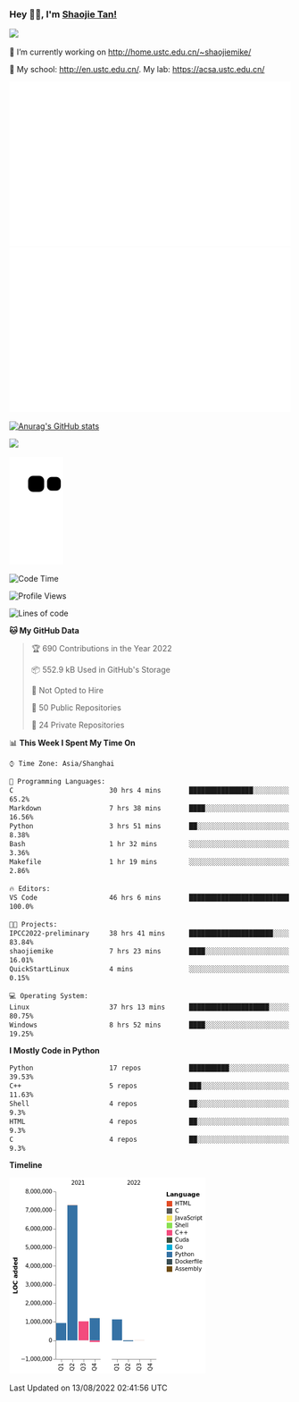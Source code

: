 

<!--
**Kirrito-k423/Kirrito-k423** is a ✨ _special_ ✨ repository because its `README.md` (this file) appears on your GitHub profile.

Here are some ideas to get you started:

- 🔭 I’m currently working on ...
- 🌱 I’m currently learning ...
- 👯 I’m looking to collaborate on ...
- 🤔 I’m looking for help with ...
- 💬 Ask me about ...
- 📫 How to reach me: ...
- 😄 Pronouns: ...
- ⚡ Fun fact: ...
-->
### Hey 👋🏽, I'm [Shaojie Tan!](http://home.ustc.edu.cn/~shaojiemike/about)

![](https://visitor-badge.glitch.me/badge?page_id=Kirrito-k423.Kirrito-k423)

🔭 I’m currently working on http://home.ustc.edu.cn/~shaojiemike/

👯 My school: http://en.ustc.edu.cn/. My lab: https://acsa.ustc.edu.cn/

![](https://github.com/Kirrito-k423/github-stats/blob/master/generated/overview.svg)
![](https://github.com/Kirrito-k423/github-stats/blob/master/generated/languages.svg)

[![Anurag's GitHub stats](https://github-readme-stats.vercel.app/api?username=Kirrito-k423&theme=flag-india&show_icons=true&hide=stars,prs,issues,contribs)](https://github.com/anuraghazra/github-readme-stats)

![](https://github-profile-summary-cards.vercel.app/api/cards/profile-details?username=Kirrito-k423&theme=vue)

![snake gif](https://github.com/Kirrito-k423/Kirrito-k423/blob/output/github-contribution-grid-snake.svg)

<!--START_SECTION:waka-->
![Code Time](http://img.shields.io/badge/Code%20Time-0%20secs-blue)

![Profile Views](http://img.shields.io/badge/Profile%20Views-0-blue)

![Lines of code](https://img.shields.io/badge/From%20Hello%20World%20I%27ve%20Written-11%20Million%20lines%20of%20code-blue)

**🐱 My GitHub Data** 

> 🏆 690 Contributions in the Year 2022
 > 
> 📦 552.9 kB Used in GitHub's Storage 
 > 
> 🚫 Not Opted to Hire
 > 
> 📜 50 Public Repositories 
 > 
> 🔑 24 Private Repositories  
 > 
📊 **This Week I Spent My Time On** 

```text
⌚︎ Time Zone: Asia/Shanghai

💬 Programming Languages: 
C                        30 hrs 4 mins       ████████████████░░░░░░░░░   65.2% 
Markdown                 7 hrs 38 mins       ████░░░░░░░░░░░░░░░░░░░░░   16.56% 
Python                   3 hrs 51 mins       ██░░░░░░░░░░░░░░░░░░░░░░░   8.38% 
Bash                     1 hr 32 mins        ░░░░░░░░░░░░░░░░░░░░░░░░░   3.36% 
Makefile                 1 hr 19 mins        ░░░░░░░░░░░░░░░░░░░░░░░░░   2.86%

🔥 Editors: 
VS Code                  46 hrs 6 mins       █████████████████████████   100.0%

🐱‍💻 Projects: 
IPCC2022-preliminary     38 hrs 41 mins      █████████████████████░░░░   83.84% 
shaojiemike              7 hrs 23 mins       ████░░░░░░░░░░░░░░░░░░░░░   16.01% 
QuickStartLinux          4 mins              ░░░░░░░░░░░░░░░░░░░░░░░░░   0.15%

💻 Operating System: 
Linux                    37 hrs 13 mins      ████████████████████░░░░░   80.75% 
Windows                  8 hrs 52 mins       ████░░░░░░░░░░░░░░░░░░░░░   19.25%

```

**I Mostly Code in Python** 

```text
Python                   17 repos            ██████████░░░░░░░░░░░░░░░   39.53% 
C++                      5 repos             ███░░░░░░░░░░░░░░░░░░░░░░   11.63% 
Shell                    4 repos             ██░░░░░░░░░░░░░░░░░░░░░░░   9.3% 
HTML                     4 repos             ██░░░░░░░░░░░░░░░░░░░░░░░   9.3% 
C                        4 repos             ██░░░░░░░░░░░░░░░░░░░░░░░   9.3%

```


**Timeline**

![Chart not found](https://raw.githubusercontent.com/Kirrito-k423/Kirrito-k423/main/charts/bar_graph.png) 


 Last Updated on 13/08/2022 02:41:56 UTC
<!--END_SECTION:waka-->

